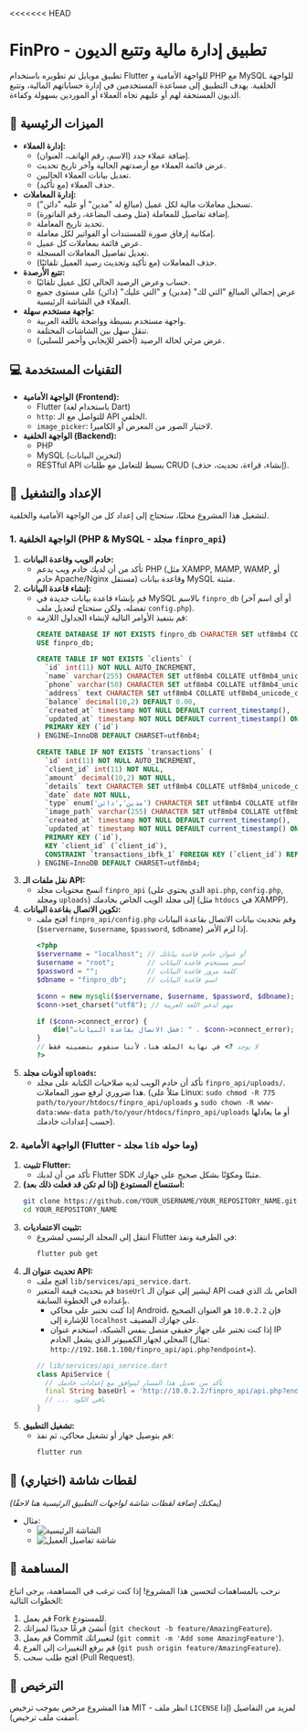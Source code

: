 <<<<<<< HEAD
# FinPro - تطبيق إدارة مالية وتتبع الديون

تطبيق موبايل تم تطويره باستخدام Flutter للواجهة الأمامية و PHP مع MySQL للواجهة الخلفية. يهدف التطبيق إلى مساعدة المستخدمين في إدارة حساباتهم المالية، وتتبع الديون المستحقة لهم أو عليهم تجاه العملاء أو الموردين بسهولة وكفاءة.

## 🌟 الميزات الرئيسية

*   **إدارة العملاء:**
    *   إضافة عملاء جدد (الاسم، رقم الهاتف، العنوان).
    *   عرض قائمة العملاء مع أرصدتهم الحالية وآخر تاريخ تحديث.
    *   تعديل بيانات العملاء الحاليين.
    *   حذف العملاء (مع تأكيد).
*   **إدارة المعاملات:**
    *   تسجيل معاملات مالية لكل عميل (مبالغ له "مدين" أو عليه "دائن").
    *   إضافة تفاصيل للمعاملة (مثل وصف البضاعة، رقم الفاتورة).
    *   تحديد تاريخ المعاملة.
    *   إمكانية إرفاق صورة للمستندات أو الفواتير لكل معاملة.
    *   عرض قائمة بمعاملات كل عميل.
    *   تعديل تفاصيل المعاملات المسجلة.
    *   حذف المعاملات (مع تأكيد وتحديث رصيد العميل تلقائيًا).
*   **تتبع الأرصدة:**
    *   حساب وعرض الرصيد الحالي لكل عميل تلقائيًا.
    *   عرض إجمالي المبالغ "التي لك" (مدين) و "التي عليك" (دائن) على مستوى جميع العملاء في الشاشة الرئيسية.
*   **واجهة مستخدم سهلة:**
    *   واجهة مستخدم بسيطة وواضحة باللغة العربية.
    *   تنقل سهل بين الشاشات المختلفة.
    *   عرض مرئي لحالة الرصيد (أخضر للإيجابي وأحمر للسلبي).

## 💻 التقنيات المستخدمة

*   **الواجهة الأمامية (Frontend):**
    *   Flutter (باستخدام لغة Dart)
    *   `http`: للتواصل مع الـ API الخلفي.
    *   `image_picker`: لاختيار الصور من المعرض أو الكاميرا.
*   **الواجهة الخلفية (Backend):**
    *   PHP
    *   MySQL (لتخزين البيانات)
    *   RESTful API بسيط للتعامل مع طلبات CRUD (إنشاء، قراءة، تحديث، حذف).

## 🚀 الإعداد والتشغيل

لتشغيل هذا المشروع محليًا، ستحتاج إلى إعداد كل من الواجهة الأمامية والخلفية.

### 1. الواجهة الخلفية (PHP & MySQL - مجلد `finpro_api`)

1.  **خادم الويب وقاعدة البيانات:**
    *   تأكد من أن لديك خادم ويب يدعم PHP (مثل XAMPP, MAMP, WAMP, أو خادم Apache/Nginx مستقل) وقاعدة بيانات MySQL مثبتة.
2.  **إنشاء قاعدة البيانات:**
    *   قم بإنشاء قاعدة بيانات جديدة في MySQL بالاسم `finpro_db` (أو أي اسم آخر تفضله، ولكن ستحتاج لتعديل ملف `config.php`).
    *   قم بتنفيذ الأوامر التالية لإنشاء الجداول اللازمة:
        ```sql
        CREATE DATABASE IF NOT EXISTS finpro_db CHARACTER SET utf8mb4 COLLATE utf8mb4_unicode_ci;
        USE finpro_db;

        CREATE TABLE IF NOT EXISTS `clients` (
          `id` int(11) NOT NULL AUTO_INCREMENT,
          `name` varchar(255) CHARACTER SET utf8mb4 COLLATE utf8mb4_unicode_ci NOT NULL,
          `phone` varchar(50) CHARACTER SET utf8mb4 COLLATE utf8mb4_unicode_ci DEFAULT NULL,
          `address` text CHARACTER SET utf8mb4 COLLATE utf8mb4_unicode_ci DEFAULT NULL,
          `balance` decimal(10,2) DEFAULT 0.00,
          `created_at` timestamp NOT NULL DEFAULT current_timestamp(),
          `updated_at` timestamp NOT NULL DEFAULT current_timestamp() ON UPDATE current_timestamp(),
          PRIMARY KEY (`id`)
        ) ENGINE=InnoDB DEFAULT CHARSET=utf8mb4;

        CREATE TABLE IF NOT EXISTS `transactions` (
          `id` int(11) NOT NULL AUTO_INCREMENT,
          `client_id` int(11) NOT NULL,
          `amount` decimal(10,2) NOT NULL,
          `details` text CHARACTER SET utf8mb4 COLLATE utf8mb4_unicode_ci DEFAULT NULL,
          `date` date NOT NULL,
          `type` enum('مدين','دائن') CHARACTER SET utf8mb4 COLLATE utf8mb4_unicode_ci NOT NULL,
          `image_path` varchar(255) CHARACTER SET utf8mb4 COLLATE utf8mb4_unicode_ci DEFAULT NULL,
          `created_at` timestamp NOT NULL DEFAULT current_timestamp(),
          `updated_at` timestamp NOT NULL DEFAULT current_timestamp() ON UPDATE current_timestamp(),
          PRIMARY KEY (`id`),
          KEY `client_id` (`client_id`),
          CONSTRAINT `transactions_ibfk_1` FOREIGN KEY (`client_id`) REFERENCES `clients` (`id`) ON DELETE CASCADE ON UPDATE CASCADE
        ) ENGINE=InnoDB DEFAULT CHARSET=utf8mb4;
        ```
3.  **نقل ملفات الـ API:**
    *   انسخ محتويات مجلد `finpro_api` (الذي يحتوي على `api.php`, `config.php`, ومجلد `uploads`) إلى مجلد الويب الخاص بخادمك (مثل `htdocs` في XAMPP).
4.  **تكوين الاتصال بقاعدة البيانات:**
    *   افتح ملف `finpro_api/config.php` وقم بتحديث بيانات الاتصال بقاعدة البيانات (`$servername`, `$username`, `$password`, `$dbname`) إذا لزم الأمر.
        ```php
        <?php
        $servername = "localhost"; // أو عنوان خادم قاعدة بياناتك
        $username = "root";        // اسم مستخدم قاعدة البيانات
        $password = "";            // كلمة مرور قاعدة البيانات
        $dbname = "finpro_db";     // اسم قاعدة البيانات

        $conn = new mysqli($servername, $username, $password, $dbname);
        $conn->set_charset("utf8"); // مهم لدعم اللغة العربية

        if ($conn->connect_error) {
            die("فشل الاتصال بقاعدة البيانات: " . $conn->connect_error);
        }
        // لا يوجد ?> في نهاية الملف هنا، لأننا سنقوم بتضمينه فقط
        ?>
        ```
5.  **أذونات مجلد `uploads`:**
    *   تأكد أن خادم الويب لديه صلاحيات الكتابة على مجلد `finpro_api/uploads/`. هذا ضروري لرفع صور المعاملات.
        (مثلاً على Linux: `sudo chmod -R 775 path/to/your/htdocs/finpro_api/uploads` و `sudo chown -R www-data:www-data path/to/your/htdocs/finpro_api/uploads` أو ما يعادلها حسب إعدادات خادمك).

### 2. الواجهة الأمامية (Flutter - مجلد `lib` وما حوله)

1.  **تثبيت Flutter:**
    *   تأكد من أن لديك Flutter SDK مثبتًا ومكوّنًا بشكل صحيح على جهازك.
2.  **استنساخ المستودع (إذا لم تكن قد فعلت ذلك بعد):**
    ```bash
    git clone https://github.com/YOUR_USERNAME/YOUR_REPOSITORY_NAME.git
    cd YOUR_REPOSITORY_NAME
    ```
3.  **تثبيت الاعتماديات:**
    *   انتقل إلى المجلد الرئيسي لمشروع Flutter في الطرفية ونفذ:
        ```bash
        flutter pub get
        ```
4.  **تحديث عنوان الـ API:**
    *   افتح ملف `lib/services/api_service.dart`.
    *   قم بتحديث قيمة المتغير `baseUrl` ليشير إلى عنوان الـ API الخاص بك الذي قمت بإعداده في الخطوة السابقة.
        *   إذا كنت تختبر على محاكي Android، فإن `10.0.2.2` هو العنوان الصحيح للإشارة إلى `localhost` على جهازك المضيف.
        *   إذا كنت تختبر على جهاز حقيقي متصل بنفس الشبكة، استخدم عنوان IP المحلي لجهاز الكمبيوتر الذي يشغل الخادم (مثال: `http://192.168.1.100/finpro_api/api.php?endpoint=`).
        ```dart
        // lib/services/api_service.dart
        class ApiService {
          // تأكد من تعديل هذا المسار ليتوافق مع إعدادات خادمك
          final String baseUrl = 'http://10.0.2.2/finpro_api/api.php?endpoint=';
          // ... باقي الكود
        }
        ```
5.  **تشغيل التطبيق:**
    *   قم بتوصيل جهاز أو تشغيل محاكي، ثم نفذ:
        ```bash
        flutter run
        ```

## 📸 لقطات شاشة (اختياري)

*(يمكنك إضافة لقطات شاشة لواجهات التطبيق الرئيسية هنا لاحقًا)*

*   مثال:
    *   ![الشاشة الرئيسية](link_to_screenshot_1.png)
    *   ![شاشة تفاصيل العميل](link_to_screenshot_2.png)

## 🤝 المساهمة

نرحب بالمساهمات لتحسين هذا المشروع! إذا كنت ترغب في المساهمة، يرجى اتباع الخطوات التالية:
1.  قم بعمل Fork للمستودع.
2.  أنشئ فرعًا جديدًا لميزاتك (`git checkout -b feature/AmazingFeature`).
3.  قم بعمل Commit لتغييراتك (`git commit -m 'Add some AmazingFeature'`).
4.  قم برفع التغييرات إلى الفرع (`git push origin feature/AmazingFeature`).
5.  افتح طلب سحب (Pull Request).

## 📜 الترخيص

هذا المشروع مرخص بموجب ترخيص MIT - انظر ملف `LICENSE` لمزيد من التفاصيل (إذا أضفت ملف ترخيص).


